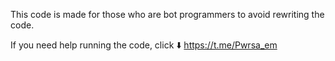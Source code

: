 This code is made for those who are bot programmers to avoid rewriting the code.

If you need help running the code, click ⬇️
https://t.me/Pwrsa_em
